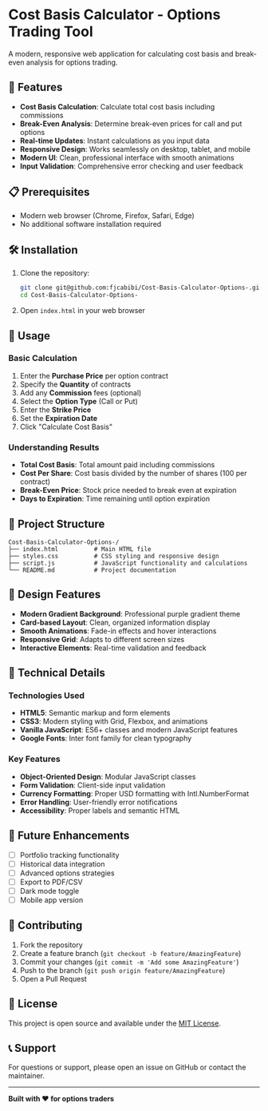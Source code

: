 # Cost Basis Calculator - Options Trading Tool

A modern, responsive web application for calculating cost basis and break-even analysis for options trading.

## 🚀 Features

- **Cost Basis Calculation**: Calculate total cost basis including commissions
- **Break-Even Analysis**: Determine break-even prices for call and put options
- **Real-time Updates**: Instant calculations as you input data
- **Responsive Design**: Works seamlessly on desktop, tablet, and mobile
- **Modern UI**: Clean, professional interface with smooth animations
- **Input Validation**: Comprehensive error checking and user feedback

## 📋 Prerequisites

- Modern web browser (Chrome, Firefox, Safari, Edge)
- No additional software installation required

## 🛠️ Installation

1. Clone the repository:
   ```bash
   git clone git@github.com:fjcabibi/Cost-Basis-Calculator-Options-.git
   cd Cost-Basis-Calculator-Options-
   ```

2. Open `index.html` in your web browser

## 🎯 Usage

### Basic Calculation
1. Enter the **Purchase Price** per option contract
2. Specify the **Quantity** of contracts
3. Add any **Commission** fees (optional)
4. Select the **Option Type** (Call or Put)
5. Enter the **Strike Price**
6. Set the **Expiration Date**
7. Click "Calculate Cost Basis"

### Understanding Results
- **Total Cost Basis**: Total amount paid including commissions
- **Cost Per Share**: Cost basis divided by the number of shares (100 per contract)
- **Break-Even Price**: Stock price needed to break even at expiration
- **Days to Expiration**: Time remaining until option expiration

## 📁 Project Structure

```
Cost-Basis-Calculator-Options-/
├── index.html          # Main HTML file
├── styles.css          # CSS styling and responsive design
├── script.js           # JavaScript functionality and calculations
└── README.md           # Project documentation
```

## 🎨 Design Features

- **Modern Gradient Background**: Professional purple gradient theme
- **Card-based Layout**: Clean, organized information display
- **Smooth Animations**: Fade-in effects and hover interactions
- **Responsive Grid**: Adapts to different screen sizes
- **Interactive Elements**: Real-time validation and feedback

## 🔧 Technical Details

### Technologies Used
- **HTML5**: Semantic markup and form elements
- **CSS3**: Modern styling with Grid, Flexbox, and animations
- **Vanilla JavaScript**: ES6+ classes and modern JavaScript features
- **Google Fonts**: Inter font family for clean typography

### Key Features
- **Object-Oriented Design**: Modular JavaScript classes
- **Form Validation**: Client-side input validation
- **Currency Formatting**: Proper USD formatting with Intl.NumberFormat
- **Error Handling**: User-friendly error notifications
- **Accessibility**: Proper labels and semantic HTML

## 🚀 Future Enhancements

- [ ] Portfolio tracking functionality
- [ ] Historical data integration
- [ ] Advanced options strategies
- [ ] Export to PDF/CSV
- [ ] Dark mode toggle
- [ ] Mobile app version

## 🤝 Contributing

1. Fork the repository
2. Create a feature branch (`git checkout -b feature/AmazingFeature`)
3. Commit your changes (`git commit -m 'Add some AmazingFeature'`)
4. Push to the branch (`git push origin feature/AmazingFeature`)
5. Open a Pull Request

## 📝 License

This project is open source and available under the [MIT License](LICENSE).

## 📞 Support

For questions or support, please open an issue on GitHub or contact the maintainer.

---

**Built with ❤️ for options traders** 